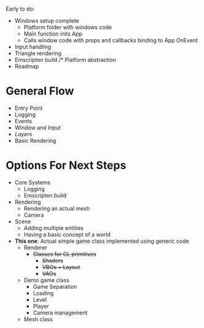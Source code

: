 Early to do:

* Windows setup complete
  * Platform folder with windows code
  * Main function inits App
  * Calls window code with props and callbacks binding to App OnEvent
* Input handling
* Triangle rendering
* Emscripten build
/* Platform abstraction
* Roadmap



# General Flow
* Entry Point
* Logging
* Events
* Window and Input
* *Layers*
* Basic Rendering

# Options For Next Steps
* Core Systems
  * Logging
  * Emscripten build
* Rendering
  * Rendering an actual mesh
  * Camera
* Scene
  * Adding multiple entities
  * Having a basic concept of a world
* **This one**: Actual simple game class implemented using generic code
  * Renderer
    * ~~Classes for GL primitives~~
      * ~~Shaders~~
      * ~~VBOs + Layout~~
      * ~~VAOs~~
  * Demo game class
    * Game Separation
    * Loading
    * Level
    * Player
    * Camera management
  * Mesh class
